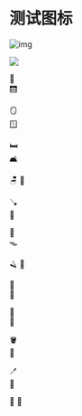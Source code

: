 # 测试图标


![img](https://github.githubassets.com/images/icons/emoji/unicode/1fa9f.png?v8)


<img src="https://github.githubassets.com/images/icons/emoji/unicode/1fa9f.png?v8" />

:door:	
:elevator:

:mirror:	
:window:

:bed:	
:couch_and_lamp:

:chair:	
:toilet:

:plunger:	
:shower:

:bathtub:	
:mouse_trap:

:razor:	
:lotion_bottle:

:safety_pin:	
:broom:

:basket:	
:roll_of_paper:

:bucket:	
:soap:

:toothbrush:	
:sponge:

:fire_extinguisher:	
:shopping_cart:
